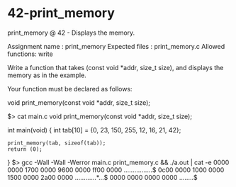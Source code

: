 # 42-print_memory
print_memory @ 42 - Displays the memory.

Assignment name  : print_memory
Expected files   : print_memory.c
Allowed functions: write

Write a function that takes (const void *addr, size_t size), and displays the
memory as in the example.

Your function must be declared as follows:

void	print_memory(const void *addr, size_t size);

$> cat main.c
void	print_memory(const void *addr, size_t size);

int	main(void)
{
	int	tab[10] = {0, 23, 150, 255,
	              12, 16,  21, 42};

	print_memory(tab, sizeof(tab));
	return (0);
}
$> gcc -Wall -Wall -Werror main.c print_memory.c && ./a.out | cat -e
0000 0000 1700 0000 9600 0000 ff00 0000 ................$
0c00 0000 1000 0000 1500 0000 2a00 0000 ............*...$
0000 0000 0000 0000                     ........$
